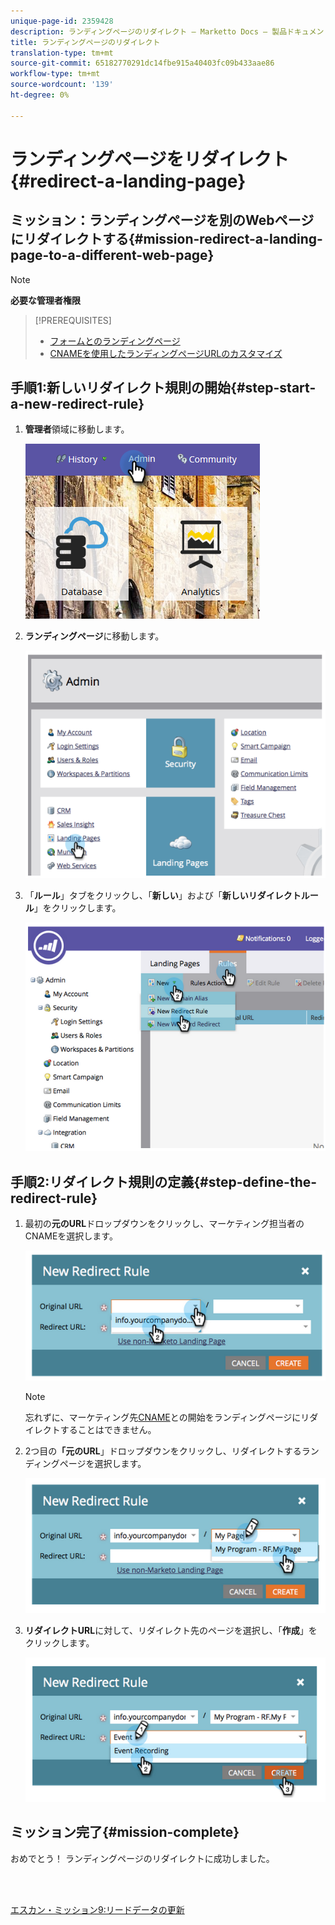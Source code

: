 ```yaml
---
unique-page-id: 2359428
description: ランディングページのリダイレクト — Marketto Docs — 製品ドキュメント
title: ランディングページのリダイレクト
translation-type: tm+mt
source-git-commit: 65182770291dc14fbe915a40403fc09b433aae86
workflow-type: tm+mt
source-wordcount: '139'
ht-degree: 0%

---
```



# ランディングページをリダイレクト{#redirect-a-landing-page}

## ミッション：ランディングページを別のWebページにリダイレクトする{#mission-redirect-a-landing-page-to-a-different-web-page}

>[!NOTE]
>
>**必要な管理者権限**

>[!PREREQUISITES]
>
>* [フォームとのランディングページ](/help/marketo/getting-started/quick-wins/landing-page-with-a-form.md)
>* [CNAMEを使用したランディングページURLのカスタマイズ](/help/marketo/product-docs/demand-generation/landing-pages/landing-page-actions/customize-your-landing-page-urls-with-a-cname.md)


## 手順1:新しいリダイレクト規則の開始{#step-start-a-new-redirect-rule}

1. **管理者**&#x200B;領域に移動します。

   ![](assets/admin.png)

1. **ランディングページ**&#x200B;に移動します。

   ![](assets/image2014-9-24-13-3a28-3a43.png)

1. 「**ルール**」タブをクリックし、「**新しい**」および「**新しいリダイレクトルール**」をクリックします。

   ![](assets/image2014-9-24-13-3a28-3a59.png)

## 手順2:リダイレクト規則の定義{#step-define-the-redirect-rule}

1. 最初の&#x200B;**元のURL**&#x200B;ドロップダウンをクリックし、マーケティング担当者のCNAMEを選択します。

   ![](assets/image2014-9-24-13-3a30-3a33.png)

   >[!NOTE]
   >
   >忘れずに、マーケティング先[CNAME](/help/marketo/product-docs/demand-generation/landing-pages/landing-page-actions/customize-your-landing-page-urls-with-a-cname.md)との開始をランディングページにリダイレクトすることはできません。

1. 2つ目の&#x200B;**「元のURL**」ドロップダウンをクリックし、リダイレクトするランディングページを選択します。

   ![](assets/image2014-9-24-13-3a30-3a50.png)

1. **リダイレクトURL**&#x200B;に対して、リダイレクト先のページを選択し、「**作成**」をクリックします。

   ![](assets/image2014-9-24-13-3a31-3a10.png)

## ミッション完了{#mission-complete}

おめでとう！ ランディングページのリダイレクトに成功しました。

<br> 

[エスカン・ミッション9:リードデータの更新](/help/marketo/getting-started/quick-wins/update-person-data.md)
